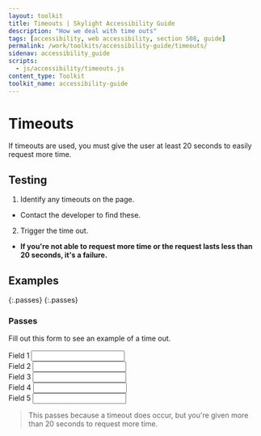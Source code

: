 ```yaml
---
layout: toolkit
title: Timeouts | Skylight Accessibility Guide
description: "How we deal with time outs"
tags: [accessibility, web accessibility, section 508, guide]
permalink: /work/toolkits/accessibility-guide/timeouts/
sidenav: accessibility_guide
scripts:
  - js/accessibility/timeouts.js
content_type: Toolkit
toolkit_name: accessibility-guide
---
```


# Timeouts

If timeouts are used, you must give the user at least 20 seconds to easily request more time.

## Testing

1. Identify any timeouts on the page.
  * Contact the developer to find these.
2. Trigger the time out.
  * **If you're not able to request more time or the request lasts less than 20 seconds, it's a failure.**

## Examples

{:.passes}
{:.passes}
### Passes

<div class="example">

  <div class="row">
    <div class="col-sm-12" style='padding-bottom: 1rem;'>
      Fill out this form to see an example of a time out.
    </div>
  </div>

  <form id="pForm">
    <div class="form-group">
      <label for="t1">Field 1</label>
      <input class="form-control" type="text" id="t1">
    </div>
    <div class="form-group">
      <label for="t2">Field 2</label>
      <input class="form-control" type="text" id="t2">
    </div>
    <div class="form-group">
      <label for="t3">Field 3</label>
      <input class="form-control" type="text" id="t3">
    </div>
    <div class="form-group">
      <label for="t4">Field 4</label>
      <input class="form-control" type="text" id="t4">
    </div>
    <div class="form-group">
      <label for="t5">Field 5</label>
      <input class="form-control" type="text" id="t5">
    </div>
  </form>
</div>

> This passes because a timeout does occur, but you're given more than 20 seconds to request more time.
